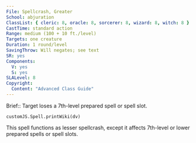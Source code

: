 ```yaml
---
File: Spellcrash, Greater
School: abjuration
ClassList: { cleric: 8, oracle: 8, sorcerer: 8, wizard: 8, witch: 8 }
CastTime: standard action
Range: medium (100 + 10 ft./level)
Targets: one creature
Duration: 1 round/level
SavingThrow: Will negates; see text
SR: yes
Components:
  V: yes
  S: yes
SLALevel: 8
Copyright:
  Content: "Advanced Class Guide"
---
```

Brief:: Target loses a 7th-level prepared spell or spell slot.

```dataviewjs
customJS.Spell.printWiki(dv)
```

This spell functions as lesser spellcrash, except it affects 7th-level or lower prepared spells or spell slots.
